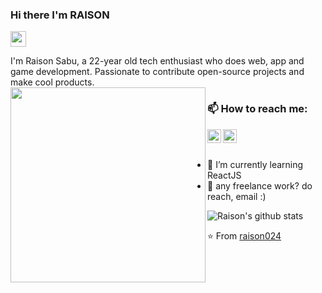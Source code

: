 ### Hi there I'm RAISON 
<img src="https://tenor.com/bM2a1.gif" width="25px">

I'm Raison Sabu, a 22-year old tech enthusiast who does web, app and game development. Passionate to contribute open-source projects and make cool products.<br>
<img align="left" src="https://tenor.com/view/xero-code-code-xer0-code_xer0-code-xero-gif-24040429.gif" width="312" height="312" />

<!-- <div class="tenor-gif-embed" data-postid="24040429" data-share-method="host" data-aspect-ratio="1" data-width="100%"><a href="https://tenor.com/view/xero-code-code-xer0-code_xer0-code-xero-gif-24040429">Xero Code Sticker</a>from <a href="https://tenor.com/search/xero-stickers">Xero Stickers</a></div> <script type="text/javascript" async src="https://tenor.com/embed.js"></script>
 -->

### 📫 How to reach me: 
<a href="https://www.linkedin.com/in/raison-sabu-57b90421b/">
  <img align="left" alt="LinkedIN" width="22px" src="https://raw.githubusercontent.com/peterthehan/peterthehan/master/assets/linkedin.svg" />
</a>
<a href="https://github.com/raison024">
  <img align="left" alt="Github" width="22px" src="https://raw.githubusercontent.com/peterthehan/peterthehan/master/assets/github.svg" style="color: white" />
</a><br><br>

- 🌱 I’m currently learning ReactJS<br>
- 💼 any freelance work? do reach, email :)

![Raison's github stats](https://github-readme-stats.vercel.app/api?username=raison024&show_icons=true&theme=dark)

⭐️ From [raison024](https://github.com/raison024)
